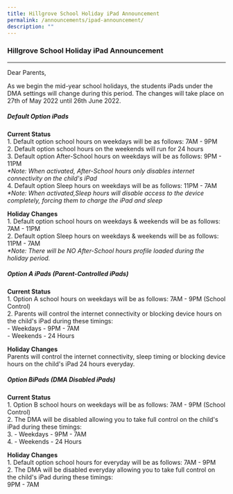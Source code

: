 ```yaml
---
title: Hillgrove School Holiday iPad Announcement
permalink: /announcements/ipad-announcement/
description: ""
---
```

### **Hillgrove School Holiday iPad Announcement**
-----------------------------------------------------------------------------
Dear Parents,

As we begin the mid-year school holidays, the students iPads under the DMA settings will change during this period. The changes will take place on 27th of May 2022 until 26th June 2022.

##### **Default Option iPads**
**Current Status**<br>
1\. Default option school hours on weekdays will be as follows: 7AM - 9PM <br>
2\. Default option school hours on the weekends will run for 24 hours<br>
3\. Default option After-School hours on weekdays will be as follows: 9PM - 11PM<br>
_*Note: When activated, After-School hours only disables internet connectivity on the child's iPad_ <br>
4\. Default option Sleep hours on weekdays will be as follows: 11PM - 7AM<br>
_*Note: When activated,Sleep hours will disable access to the device completely, forcing them to charge the iPad and sleep_

**Holiday Changes**<br>
1\. Default option school hours on weekdays & weekends will be as follows: 7AM - 11PM<br>
2\. Default option Sleep hours on weekdays & weekends will be as follows: 11PM - 7AM<br>
_*Note: There will be NO After-School hours profile loaded during the holiday period._

##### **Option A iPads (Parent-Controlled iPads)**
**Current Status**<br>
1\. Option A school hours on weekdays will be as follows: 7AM - 9PM (School Control) <br>
2\. Parents will control the internet connectivity or blocking device hours on the child's iPad during these timings: <br>
\- Weekdays - 9PM - 7AM <br>
\- Weekends - 24 Hours

**Holiday Changes**<br>
Parents will control the internet connectivity, sleep timing or blocking device hours on the child's iPad 24 hours everyday.

##### **Option BiPads (DMA Disabled iPads)**
**Current Status**<br>
1\. Option B school hours on weekdays will be as follows: 7AM - 9PM (School Control) <br>
2. The DMA will be disabled allowing you to take full control on the child's iPad during these timings: <br>
3. \- Weekdays - 9PM - 7AM<br>
4.  \- Weekends - 24 Hours<br>

**Holiday Changes**<br>
1\. Default option school hours for everyday will be as follows: 7AM - 9PM<br>
2. The DMA will be disabled everyday allowing you to take full control on the child's iPad during these timings: <br>
9PM - 7AM
